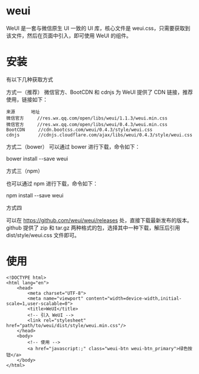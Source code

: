# weui

WeUI 是一套与微信原生 UI 一致的 UI 库，核心文件是 weui.css，只需要获取到该文件，然后在页面中引入，即可使用 WeUI 的组件。


# 安装

有以下几种获取方式

方式一（推荐）
微信官方、BootCDN 和 cdnjs 为 WeUI 提供了 CDN 链接，推荐使用，链接如下：

```
来源	    地址
微信官方	 //res.wx.qq.com/open/libs/weui/1.1.3/weui.min.css
微信官方	 //res.wx.qq.com/open/libs/weui/0.4.3/weui.min.css
BootCDN	    //cdn.bootcss.com/weui/0.4.3/style/weui.css
cdnjs	    //cdnjs.cloudflare.com/ajax/libs/weui/0.4.3/style/weui.css
```

方式二（bower）
可以通过 bower 进行下载，命令如下：

bower install --save weui

方式三（npm）

也可以通过 npm 进行下载，命令如下：

npm install --save weui

方式四

可以在 https://github.com/weui/weui/releases 处，直接下载最新发布的版本。github 提供了 zip 和 tar.gz 两种格式的包，选择其中一种下载，解压后引用 dist/style/weui.css 文件即可。


# 使用

```
<!DOCTYPE html>
<html lang="en">
    <head>
        <meta charset="UTF-8">
        <meta name="viewport" content="width=device-width,initial-scale=1,user-scalable=0">
        <title>WeUI</title>
        <!-- 引入 WeUI -->
        <link rel="stylesheet" href="path/to/weui/dist/style/weui.min.css"/>
    </head>
    <body>
        <!-- 使用 -->
        <a href="javascript:;" class="weui-btn weui-btn_primary">绿色按钮</a>
    </body>
</html>
```











